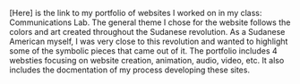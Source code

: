[Here] is the link to my portfolio of websites I worked on in my class: Communications Lab. The general theme I chose for the website follows the colors and art created throughout the Sudanese revolution. As a Sudanese American myself, I was very close to this revolution and wanted to highlight some of the symbolic pieces that came out of it. The portfolio includes 4 websties focusing on website creation, animation, audio, video, etc. It also includes the docmentation of my process developing these sites. 
